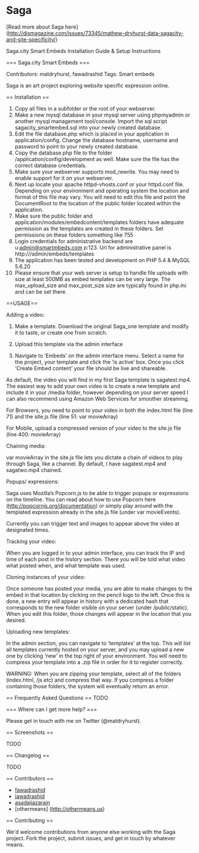 # Saga

[Read more about Saga here] (http://dismagazine.com/issues/73345/mathew-dryhurst-data-sagacity-and-site-specificity/)


Saga.city Smart Embeds Installation Guide & Setup Instructions

=== Saga.city Smart Embeds ===

Contributors: matdryhurst, fawadrashid
Tags: Smart embeds

Saga is an art project exploring website specific expression online.

== Installation ==

1. Copy all files in a subfolder or the root of your webserver.
2. Make a new mysql database in your mysql server using phpmyadmin or another mysql management tool/console. Import the sql script sagacity_smartembed.sql into your newly created database.
3. Edit the file database.php which is placed in your application in application/config. Change the database hostname, username and password to point to your newly created database.
4. Copy the database.php file to the folder /application/config/development as well. Make sure the file has the correct database credentials.
5. Make sure your webserver supports mod_rewrite. You may need to enable support for it on your webserver.
6. Next up locate your apache httpd-vhosts.conf or your httpd.conf file. Depending on your environment and operating system the location and format of this file may vary. You will need to edit this file and point the DocumentRoot to the location of the public folder located within the application.
7. Make sure the public folder and application/modules/embedcontent/templates folders have adequate permission as the templates are created in these folders. Set permissions on these folders something like 755
8. Login credentials for administrative backend are u:admin@smartmbeds.com p:123. Url for administrative panel is http://<your host address>/admin/embeds/templates
9. The application has been tested and development on PHP 5.4 & MySQL 5.6.20
10. Please ensure that your web server is setup to handle file uploads with size at least 500MB as embed templates can be very large. The max_upload_size and max_post_size size are typically found in php.ini and can be set there. 

==USAGE==

Adding a video:

1) Make a template. Download the original Saga_one template and modify it to taste, or create one from scratch.

2) Upload this template via the admin interface

3) Navigate to ‘Embeds’ on the admin interface menu. Select a name for the project, your template and click the ‘is active’ box. Once you click ‘Create Embed content’ your file should be live and shareable.

As default, the video you will find in my first Saga template is sagatest.mp4. The easiest way to add your own video is to create a new template and include it in your 
/media folder, however depending on your server speed I can also recommend using Amazon Web Services for smoother streaming.

For Browsers, you need to point to your video in both the index.html file (line 71) and the site.js file (line 51:  var movieArray)

For Mobile, upload a compressed version of your video to the site.js file (line 400: movieArray)


Chaining media:

var movieArray in the site.js file lets you dictate a chain of videos to play through Saga, like a channel. By default, I have sagatest.mp4 and sagatwo.mp4 chained. 

Popups/ expressions:

Saga uses Mozilla’s Popcorn.js to be able to trigger popups or expressions on the timeline. You can read about how to use Popcorn here (http://popcornjs.org/documentation) or simply play around with the templated expression already in the site.js file (under var movieEvents). 

Currently you can trigger text and images to appear above the video at designated times. 


Tracking your video:

When you are logged in to your admin interface, you can track the IP and time of each post in the history section. There you will be told what video what posted when, and what template was used.

Cloning instances of your video:

Once someone has posted your media, you are able to make changes to the embed in that location by clicking on the pencil logo to the left. Once this is done, a new entry will appear in history with a dedicated hash that corresponds to the new folder visible on your server (under /public/static). When you edit this folder, those changes will appear in the location that you desired.


Uploading new templates:

In the admin section, you can navigate to ‘templates’ at the top. This will list all templates currently hosted on your server, and you may upload a new one by clicking ‘new’ in the top right of your environment. You will need to compress your template into a .zip file in order for it to register correctly.

WARNING: When you are zipping your template, select all of the folders (index.html, /js etc) and compress that way. If you compress a folder containing those folders, the system will eventually return an error. 


== Frequently Asked Questions ==
TODO

=== Where can I get more help? ===

Please get in touch with me on Twitter (@matdryhurst).

== Screenshots ==

TODO

== Changelog ==

TODO

== Contributors ==

* [fawadrashid](http://www.ndataconsulting.com/)
* [jawadrashid](http://www.ndataconsulting.com/)
* [asadaijazarain](http://www.ndataconsulting.com/)
* [othermeans] (http://othermeans.us)


== Contributing ==

We'd welcome contributions from anyone else working with the Saga project.
Fork the project, submit issues, and get in touch by whatever means.
